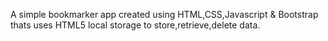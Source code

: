 A simple bookmarker app created using HTML,CSS,Javascript & Bootstrap thats uses HTML5 local storage to store,retrieve,delete data.
